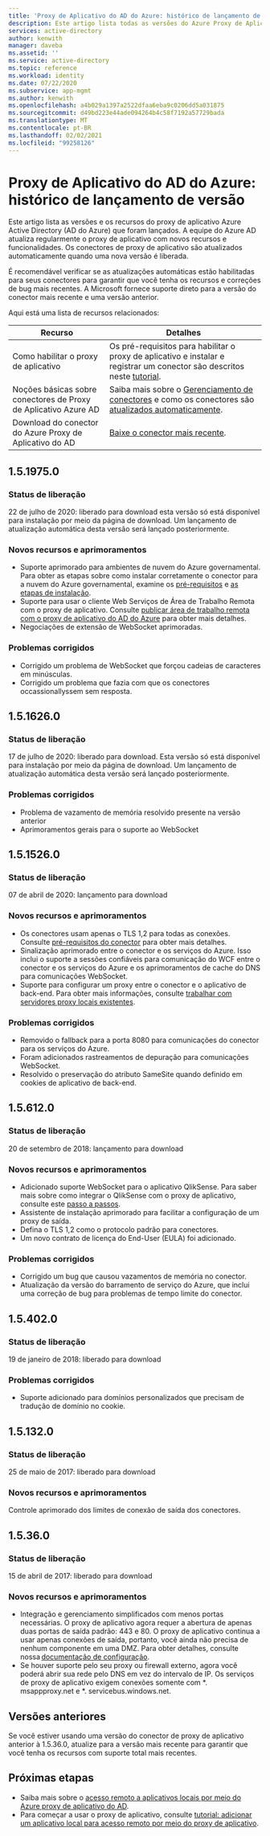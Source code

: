 ```yaml
---
title: 'Proxy de Aplicativo do AD do Azure: histórico de lançamento de versão'
description: Este artigo lista todas as versões do Azure Proxy de Aplicativo do AD e descreve os novos recursos e problemas corrigidos
services: active-directory
author: kenwith
manager: daveba
ms.assetid: ''
ms.service: active-directory
ms.topic: reference
ms.workload: identity
ms.date: 07/22/2020
ms.subservice: app-mgmt
ms.author: kenwith
ms.openlocfilehash: a4b029a1397a2522dfaa6eba9c0206dd5a031875
ms.sourcegitcommit: d49bd223e44ade094264b4c58f7192a57729bada
ms.translationtype: MT
ms.contentlocale: pt-BR
ms.lasthandoff: 02/02/2021
ms.locfileid: "99258126"
---
```

# <a name="azure-ad-application-proxy-version-release-history"></a>Proxy de Aplicativo do AD do Azure: histórico de lançamento de versão
Este artigo lista as versões e os recursos do proxy de aplicativo Azure Active Directory (AD do Azure) que foram lançados. A equipe do Azure AD atualiza regularmente o proxy de aplicativo com novos recursos e funcionalidades. Os conectores de proxy de aplicativo são atualizados automaticamente quando uma nova versão é liberada. 

É recomendável verificar se as atualizações automáticas estão habilitadas para seus conectores para garantir que você tenha os recursos e correções de bug mais recentes. A Microsoft fornece suporte direto para a versão do conector mais recente e uma versão anterior.

Aqui está uma lista de recursos relacionados:

Recurso |  Detalhes
--------- | --------- |
Como habilitar o proxy de aplicativo | Os pré-requisitos para habilitar o proxy de aplicativo e instalar e registrar um conector são descritos neste [tutorial](application-proxy-add-on-premises-application.md).
Noções básicas sobre conectores de Proxy de Aplicativo Azure AD | Saiba mais sobre o [Gerenciamento de conectores](application-proxy-connectors.md) e como os conectores são [atualizados automaticamente](application-proxy-connectors.md#automatic-updates).
Download do conector do Azure Proxy de Aplicativo do AD |  [Baixe o conector mais recente](https://download.msappproxy.net/subscription/d3c8b69d-6bf7-42be-a529-3fe9c2e70c90/connector/download).

## <a name="1519750"></a>1.5.1975.0

### <a name="release-status"></a>Status de liberação

22 de julho de 2020: liberado para download esta versão só está disponível para instalação por meio da página de download. Um lançamento de atualização automática desta versão será lançado posteriormente.

### <a name="new-features-and-improvements"></a>Novos recursos e aprimoramentos
-   Suporte aprimorado para ambientes de nuvem do Azure governamental. Para obter as etapas sobre como instalar corretamente o conector para a nuvem do Azure governamental, examine os [pré-requisitos](../hybrid/reference-connect-government-cloud.md#allow-access-to-urls) e [as etapas de instalação](../hybrid/reference-connect-government-cloud.md#install-the-agent-for-the-azure-government-cloud).
- Suporte para usar o cliente Web Serviços de Área de Trabalho Remota com o proxy de aplicativo. Consulte [publicar área de trabalho remota com o proxy de aplicativo do AD do Azure](application-proxy-integrate-with-remote-desktop-services.md) para obter mais detalhes.
- Negociações de extensão de WebSocket aprimoradas. 

### <a name="fixed-issues"></a>Problemas corrigidos
- Corrigido um problema de WebSocket que forçou cadeias de caracteres em minúsculas.
- Corrigido um problema que fazia com que os conectores occassionallyssem sem resposta.

## <a name="1516260"></a>1.5.1626.0

### <a name="release-status"></a>Status de liberação

17 de julho de 2020: liberado para download. Esta versão só está disponível para instalação por meio da página de download. Um lançamento de atualização automática desta versão será lançado posteriormente.

### <a name="fixed-issues"></a>Problemas corrigidos
- Problema de vazamento de memória resolvido presente na versão anterior
- Aprimoramentos gerais para o suporte ao WebSocket

## <a name="1515260"></a>1.5.1526.0

### <a name="release-status"></a>Status de liberação

07 de abril de 2020: lançamento para download

### <a name="new-features-and-improvements"></a>Novos recursos e aprimoramentos
-   Os conectores usam apenas o TLS 1,2 para todas as conexões. Consulte [pré-requisitos do conector](application-proxy-add-on-premises-application.md#prerequisites) para obter mais detalhes.
- Sinalização aprimorado entre o conector e os serviços do Azure. Isso inclui o suporte a sessões confiáveis para comunicação do WCF entre o conector e os serviços do Azure e os aprimoramentos de cache do DNS para comunicações WebSocket.
- Suporte para configurar um proxy entre o conector e o aplicativo de back-end. Para obter mais informações, consulte [trabalhar com servidores proxy locais existentes](application-proxy-configure-connectors-with-proxy-servers.md).

### <a name="fixed-issues"></a>Problemas corrigidos
- Removido o fallback para a porta 8080 para comunicações do conector para os serviços do Azure.
- Foram adicionados rastreamentos de depuração para comunicações WebSocket. 
- Resolvido o preservação do atributo SameSite quando definido em cookies de aplicativo de back-end.

## <a name="156120"></a>1.5.612.0

### <a name="release-status"></a>Status de liberação

20 de setembro de 2018: lançamento para download

### <a name="new-features-and-improvements"></a>Novos recursos e aprimoramentos

- Adicionado suporte WebSocket para o aplicativo QlikSense. Para saber mais sobre como integrar o QlikSense com o proxy de aplicativo, consulte este [passo a passos](application-proxy-qlik.md). 
- Assistente de instalação aprimorado para facilitar a configuração de um proxy de saída. 
- Defina o TLS 1,2 como o protocolo padrão para conectores. 
- Um novo contrato de licença do End-User (EULA) foi adicionado.  

### <a name="fixed-issues"></a>Problemas corrigidos

- Corrigido um bug que causou vazamentos de memória no conector.
- Atualização da versão do barramento de serviço do Azure, que inclui uma correção de bug para problemas de tempo limite do conector.

## <a name="154020"></a>1.5.402.0

### <a name="release-status"></a>Status de liberação

19 de janeiro de 2018: liberado para download

### <a name="fixed-issues"></a>Problemas corrigidos

- Suporte adicionado para domínios personalizados que precisam de tradução de domínio no cookie.

## <a name="151320"></a>1.5.132.0

### <a name="release-status"></a>Status de liberação 

25 de maio de 2017: liberado para download 

### <a name="new-features-and-improvements"></a>Novos recursos e aprimoramentos 

Controle aprimorado dos limites de conexão de saída dos conectores. 

## <a name="15360"></a>1.5.36.0

### <a name="release-status"></a>Status de liberação

15 de abril de 2017: liberado para download

### <a name="new-features-and-improvements"></a>Novos recursos e aprimoramentos

- Integração e gerenciamento simplificados com menos portas necessárias. O proxy de aplicativo agora requer a abertura de apenas duas portas de saída padrão: 443 e 80. O proxy de aplicativo continua a usar apenas conexões de saída, portanto, você ainda não precisa de nenhum componente em uma DMZ. Para obter detalhes, consulte nossa [documentação de configuração](application-proxy-add-on-premises-application.md).  
- Se houver suporte pelo seu proxy ou firewall externo, agora você poderá abrir sua rede pelo DNS em vez do intervalo de IP. Os serviços de proxy de aplicativo exigem conexões somente com *. msappproxy.net e *. servicebus.windows.net.


## <a name="earlier-versions"></a>Versões anteriores

Se você estiver usando uma versão do conector de proxy de aplicativo anterior à 1.5.36.0, atualize para a versão mais recente para garantir que você tenha os recursos com suporte total mais recentes.

## <a name="next-steps"></a>Próximas etapas
- Saiba mais sobre o [acesso remoto a aplicativos locais por meio do Azure proxy de aplicativo do AD](application-proxy.md).
- Para começar a usar o proxy de aplicativo, consulte [tutorial: adicionar um aplicativo local para acesso remoto por meio do proxy de aplicativo](application-proxy-add-on-premises-application.md).